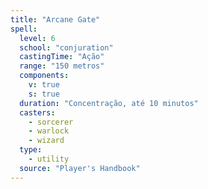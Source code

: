 ```yaml
---
title: "Arcane Gate"
spell:
  level: 6
  school: "conjuration"
  castingTime: "Ação"
  range: "150 metros"
  components:
    v: true
    s: true
  duration: "Concentração, até 10 minutos"
  casters:
    - sorcerer
    - warlock
    - wizard
  type:
    - utility
  source: "Player's Handbook"
---
```

